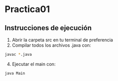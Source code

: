 # Practica01

## Instrucciones de ejecución

1. Abrir la carpeta src en tu terminal de preferencia
2. Compilar todos los archivos .java con:
 ```bash
javac *.java
```
4. Ejecutar el main con:
 ```bash
java Main
```
